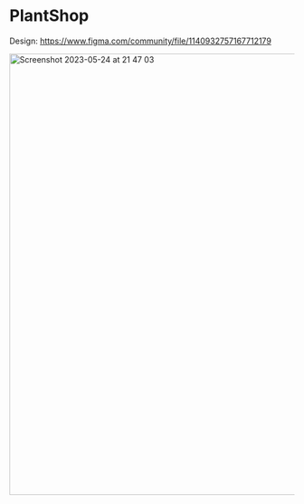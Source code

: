 # PlantShop

Design: https://www.figma.com/community/file/1140932757167712179

<img width="779" alt="Screenshot 2023-05-24 at 21 47 03" src="https://github.com/leaf2301/PlantShop/assets/108396149/8b2a871b-99ac-4c78-9c52-b86221bc8f55">
